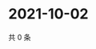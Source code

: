 # 2021-10-02

共 0 条

<!-- BEGIN WEIBO -->
<!-- 最后更新时间 Sat Oct 02 2021 02:15:38 GMT+0800 (China Standard Time) -->

<!-- END WEIBO -->
